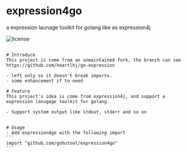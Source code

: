 # expression4go
a expression launage toolkit for golang like as expression4j

![license](https://img.shields.io/badge/license-Apache--2.0-green.svg)

~~~~

# Introduce
This project is come from an unmaintained fork, the branch can see https://github.com/heartlhj/go-expression

- left only so it doesn't break imports.
- some enhancement if to need

# Feature
This project's idea is come from expression4j, and support a expression lanugage toolkit for golang.

- Support system output like stdout, stderr and so on


# Usage
- Add expression4go with the following import
```
import "github.com/gohutool/expression4go"
```
